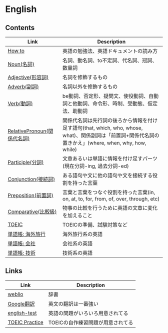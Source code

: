 # English


## Contents
| Link | Description |
| --- | --- |
| [How to](howto.md)                                 | 英語の勉強法、英語ドキュメントの読み方 |
| [Noun(名詞)](noun.md)                              | 名詞、動名詞、to不定詞、代名詞、冠詞、数量詞 |
| [Adjective(形容詞)](adjective.md)                  | 名詞を修飾するもの |
| [Adverb(副詞)](adverb.md)                          | 名詞以外を修飾するもの |
| [Verb(動詞)](verb.md)                              | be動詞、否定形、疑問文、使役動詞、自動詞と他動詞、命令形、時制、受動態、仮定法、助動詞 |
| [RelativePronoun(関係代名詞)](relative_pronoun.md) | 関係代名詞は先行詞の後ろから情報を付け足す語句(that, which, who, whose, what)、関係副詞は「前置詞+関係代名詞の置きかえ」(where, when, why, how, while) |
| [Participle(分詞)](participle.md)                  | 文章あるいは単語に情報を付け足すパーツ(現在分詞-ing, 過去分詞-ed) |
| [Conjunction(接続詞)](conjunction.md)              | ある語句や文に他の語句や文を接続する役割を持った言葉 |
| [Preposition(前置詞)](preposition.md)              | 言葉と言葉をつなぐ役割を持った言葉(in, on, at, to, for, from, of, over, through, etc) |
| [Comparative(比較級)](comparative.md)              | 物事の比較を行うために英語の文章に変化を加えること |
| [TOEIC](toeic.md)                                  | TOEICの準備、試験対策など |
| [単語帳: 海外旅行](travel/README.md)               | 海外旅行系の英語 |
| [単語帳: 会社](words_company.md)                   | 会社系の英語 |
| [単語帳: 技術](words_teck.md)                      | 技術系の英語 |


## Links
| Link | Description |
| --- | --- |
| [weblio](https://www.weblio.jp/)                                                     | 辞書                 |
| [Google翻訳](https://translate.google.co.jp/?hl=ja&tab=TT)                           | 英文の翻訳は一番強い |
| [english-test](http://www.english-test.net/)                                         | 英語の問題がいろいろ用意されてる  |
| [TOEIC Practice](http://vu.flare.hiroshima-u.ac.jp/english/TOEIC_project/index2.cgi) | TOEICの自作練習問題が用意されてる |
